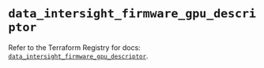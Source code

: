 # `data_intersight_firmware_gpu_descriptor`

Refer to the Terraform Registry for docs: [`data_intersight_firmware_gpu_descriptor`](https://registry.terraform.io/providers/ciscodevnet/intersight/1.0.71/docs/data-sources/firmware_gpu_descriptor).
